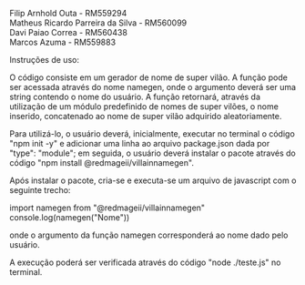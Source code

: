 Filip Arnhold Outa - RM559294</br>
Matheus Ricardo Parreira da Silva - RM560099</br>
Davi Paiao Correa - RM560438</br>
Marcos Azuma - RM559883</br>

Instruções de uso:

O código consiste em um gerador de nome de super vilão. A função pode ser acessada através do nome namegen, onde o argumento deverá ser uma string contendo o nome do usuário.
A função retornará, através da utilização de um módulo predefinido de nomes de super vilões, o nome inserido, concatenado ao nome de super vilão adquirido aleatoriamente.

Para utilizá-lo, o usuário deverá, inicialmente, executar no terminal o código "npm init -y" e adicionar uma linha ao arquivo package.json dada por "type": "module"; em seguida, 
o usuário deverá instalar o pacote através do código "npm install @redmageii/villainnamegen".

Após instalar o pacote, cria-se e executa-se um arquivo de javascript com o seguinte trecho:

import namegen from "@redmageii/villainnamegen"
console.log(namegen("Nome"))

onde o argumento da função namegen corresponderá ao nome dado pelo usuário.

A execução poderá ser verificada através do código "node ./teste.js" no terminal.



